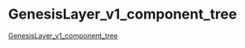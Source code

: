 # GenesisLayer_v1_component_tree

[GenesisLayer_v1_component_tree](TrainingScapes_frontend_themes.md#GenesisLayer_v1_component_tree)